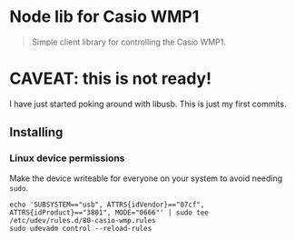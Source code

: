 # Node lib for Casio WMP1
> Simple client library for controlling the Casio WMP1.

# CAVEAT: this is not ready!
I have just started poking around with libusb. This is just my first commits.

## Installing

### Linux device permissions

Make the device writeable for everyone on your system to avoid needing `sudo`.

```
echo 'SUBSYSTEM=="usb", ATTRS{idVendor}=="07cf", ATTRS{idProduct}=="3801", MODE="0666"' | sudo tee /etc/udev/rules.d/80-casio-wmp.rules
sudo udevadm control --reload-rules
```
